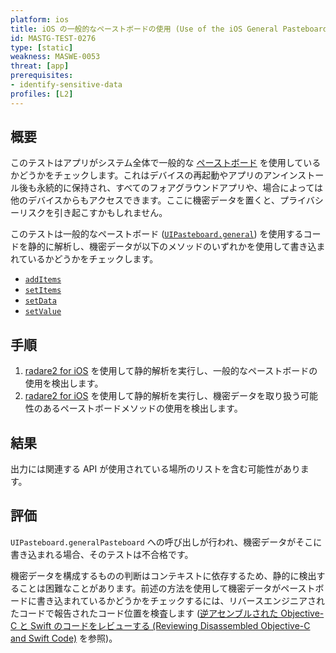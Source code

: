 ```yaml
---
platform: ios
title: iOS の一般的なペーストボードの使用 (Use of the iOS General Pasteboard)
id: MASTG-TEST-0276
type: [static]
weakness: MASWE-0053
threat: [app]
prerequisites:
- identify-sensitive-data
profiles: [L2]
---
```


## 概要

このテストはアプリがシステム全体で一般的な [ペーストボード](../../../Document/0x06h-Testing-Platform-Interaction.md#pasteboard) を使用しているかどうかをチェックします。これはデバイスの再起動やアプリのアンインストール後も永続的に保持され、すべてのフォアグラウンドアプリや、場合によっては他のデバイスからもアクセスできます。ここに機密データを置くと、プライバシーリスクを引き起こすかもしれません。

このテストは一般的なペーストボード ([`UIPasteboard.general`](https://developer.apple.com/documentation/uikit/uipasteboard/general)) を使用するコードを静的に解析し、機密データが以下のメソッドのいずれかを使用して書き込まれているかどうかをチェックします。

- [`addItems`](https://developer.apple.com/documentation/uikit/uipasteboard/additems(_:))
- [`setItems`](https://developer.apple.com/documentation/uikit/uipasteboard/setitems(_:options:))
- [`setData`](https://developer.apple.com/documentation/uikit/uipasteboard/setdata(_:forpasteboardtype:))
- [`setValue`](https://developer.apple.com/documentation/uikit/uipasteboard/setvalue(_:forpasteboardtype:))

## 手順

1. [radare2 for iOS](../../../tools/ios/MASTG-TOOL-0073.md) を使用して静的解析を実行し、一般的なペーストボードの使用を検出します。
2. [radare2 for iOS](../../../tools/ios/MASTG-TOOL-0073.md) を使用して静的解析を実行し、機密データを取り扱う可能性のあるペーストボードメソッドの使用を検出します。

## 結果

出力には関連する API が使用されている場所のリストを含む可能性があります。

## 評価

`UIPasteboard.generalPasteboard` への呼び出しが行われ、機密データがそこに書き込まれる場合、そのテストは不合格です。

機密データを構成するものの判断はコンテキストに依存するため、静的に検出することは困難なことがあります。前述の方法を使用して機密データがペーストボードに書き込まれているかどうかをチェックするには、リバースエンジニアされたコードで報告されたコード位置を検査します ([逆アセンブルされた Objective-C と Swift のコードをレビューする (Reviewing Disassembled Objective-C and Swift Code)](../../../techniques/ios/MASTG-TECH-0076.md) を参照)。
